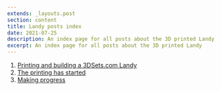 ```yaml
---
extends: _layouts.post
section: content
title: Landy posts index
date: 2021-07-25
description: An index page for all posts about the 3D printed Landy
excerpt: An index page for all posts about the 3D printed Landy
---
```


 1. [Printing and building a 3DSets.com Landy](/blog/3d-printed-rc-landy)
 2. [The printing has started](/blog/the-printing-has-started)
 2. [Making progress](/blog/making-progress)